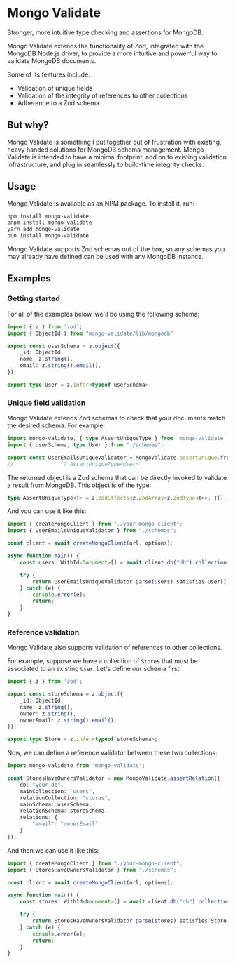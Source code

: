 # Mongo Validate

Stronger, more intuitive type checking and assertions for MongoDB.

Mongo Validate extends the functionality of Zod, integrated with the MongoDB Node.js driver, to provide a more intuitive and powerful way to validate MongoDB documents.

Some of its features include:

- Validation of unique fields
- Validation of the integrity of references to other collections
- Adherence to a Zod schema

## But why?

Mongo Validate is something I put together out of frustration with existing, heavy handed solutions for MongoDB schema management. Mongo Validate is intended to have a minimal footprint, add on to  existing validation infrastructure, and plug in seamlessly to build-time integrity checks.

## Usage

Mongo Validate is available as an NPM package. To install it, run:

```bash
npm install mongo-validate
pnpm install mongo-validate
yarn add mongo-validate
bun install mongo-validate
```

Mongo Validate supports Zod schemas out of the box, so any schemas you may already have defined can be used
with any MongoDB instance.

## Examples

### Getting started

For all of the examples below, we'll be using the following schema:

```ts
import { z } from 'zod';
import { ObjectId } from "mongo-validate/lib/mongodb"

export const userSchema = z.object({
    _id: ObjectId,
    name: z.string(),
    email: z.string().email(),
});

export type User = z.infer<typeof userSchema>;
```

### Unique field validation

Mongo Validate extends Zod schemas to check that your documents match the desired schema. For example:

```ts
import mongo-validate, { type AssertUniqueType } from 'mongo-validate';
import { userSchema, type User } from "./schemas";

export const UserEmailsUniqueValidator = MongoValidate.assertUnique.fromSchema(userSchema, ["email"]);
//               ^? AssertUniqueType<User>
```

The returned object is a Zod schema that can be directly invoked to validate a result from MongoDB. This object
is of the type:

```ts
type AssertUniqueType<T> = z.ZodEffects<z.ZodArray<z.ZodType<T>>, T[], unknown>;
```

And you can use it like this:

```ts
import { createMongoClient } from "./your-mongo-client";
import { UserEmailsUniqueValidator } from "./schemas";

const client = await createMongoClient(url, options);

async function main() {
    const users: WithId<Document>[] = await client.db("db").collection("users").find().toArray();

    try {
        return UserEmailsUniqueValidator.parse(users) satisfies User[];
    } catch (e) {
        console.error(e);
        return;
    }
}
```

### Reference validation

Mongo Validate also supports validation of references to other collections.

For example, suppose we have a collection of `Store`s that must be associated to an existing `User`. Let's define our schema first:

```ts
import { z } from 'zod';

export const storeSchema = z.object({
    _id: ObjectId,
    name: z.string(),
    owner: z.string(),
    ownerEmail: z.string().email(),
});

export type Store = z.infer<typeof storeSchema>;
```

Now, we can define a reference validator between these two collections:

```ts
import mongo-validate from 'mongo-validate';

const StoresHaveOwnersValidator = new MongoValidate.assertRelation({
    db: "your-db",
    mainCollection: "users",
    relationCollection: "stores",
    mainSchema: userSchema,
    relationSchema: storeSchema,
    relations: {
        "email": "ownerEmail"
    }
});
```

And then we can use it like this:

```ts
import { createMongoClient } from "./your-mongo-client";
import { StoresHaveOwnersValidator } from "./schemas";

const client = await createMongoClient(url, options);

async function main() {
    const stores: WithId<Document>[] = await client.db("db").collection("stores").find().toArray();

    try {
        return StoresHaveOwnersValidator.parse(stores) satisfies Store[];
    } catch (e) {
        console.error(e);
        return;
    }
}
```
